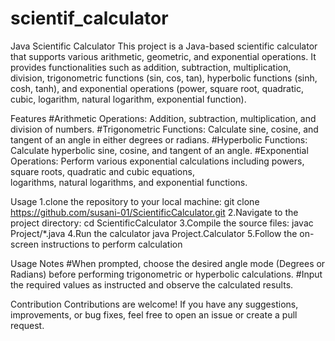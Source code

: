 # scientif_calculator
Java Scientific Calculator
This project is a Java-based scientific calculator that supports various arithmetic, geometric, and exponential operations. It provides functionalities such as addition, subtraction, multiplication, division, trigonometric functions (sin, cos, tan), hyperbolic functions (sinh, cosh, tanh), and exponential operations (power, square root, quadratic, cubic, logarithm, natural logarithm, exponential function).

Features
#Arithmetic Operations: Addition, subtraction, multiplication, and division of numbers.
#Trigonometric Functions: Calculate sine, cosine, and tangent of an angle in either degrees or radians.
#Hyperbolic Functions: Calculate hyperbolic sine, cosine, and tangent of an angle.
#Exponential Operations: Perform various exponential calculations including powers, square roots, quadratic and cubic equations,   
 logarithms, natural logarithms, and exponential functions.

Usage
1.clone the repository to your local machine:
  git clone https://github.com/susani-01/ScientificCalculator.git
2.Navigate to the project directory:
  cd ScientificCalculator
3.Compile the source files:
  javac Project/*.java
4.Run the calculator
  java Project.Calculator
5.Follow the on-screen instructions to perform calculation

Usage Notes
#When prompted, choose the desired angle mode (Degrees or Radians) before performing trigonometric or hyperbolic calculations.
#Input the required values as instructed and observe the calculated results.

Contribution
Contributions are welcome! If you have any suggestions, improvements, or bug fixes, feel free to open an issue or create a pull request.
 


